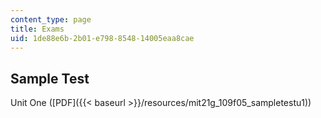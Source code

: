 ```yaml
---
content_type: page
title: Exams
uid: 1de88e6b-2b01-e798-8548-14005eaa8cae
---
```


Sample Test
-----------

Unit One ([PDF]({{< baseurl >}}/resources/mit21g_109f05_sampletestu1))